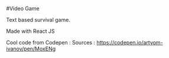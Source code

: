 #Video Game 

Text based survival game.

Made with React JS

Cool code from Codepen :
Sources : https://codepen.io/artyom-ivanov/pen/MoxENg

